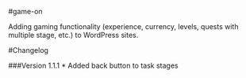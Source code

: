 #game-on


Adding gaming functionality (experience, currency, levels, quests with multiple stage, etc.) to WordPress sites.


#Changelog

###Version 1.1.1
	* Added back button to task stages
